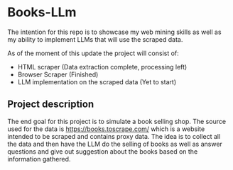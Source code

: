 # Books-LLm
The intention for this repo is to showcase my web mining skills as well as my ability to implement LLMs that will use the scraped data.

As of the moment of this update the project will consist of:
- HTML scraper (Data extraction complete, processing left)
- Browser Scraper (Finished)
- LLM implementation on the scraped data (Yet to start)

## Project description
The end goal for this project is to simulate a book selling shop. The source used for the data is https://books.toscrape.com/ which is a website intended to be scraped and contains proxy data.
The idea is to collect all the data and then have the LLM do the selling of books as well as answer questions and give out suggestion about the books based on the information gathered.
